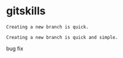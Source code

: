 # gitskills

```
Creating a new branch is quick.
```

```
Creating a new branch is quick and simple.
```

bug fix
